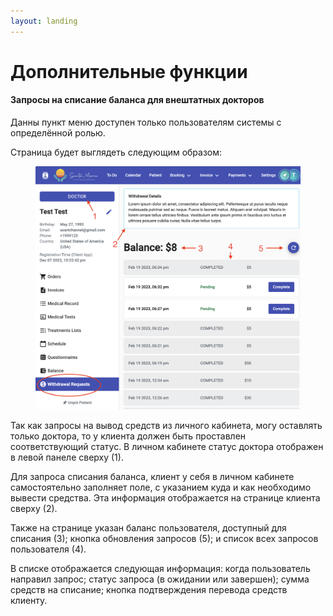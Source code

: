 ```yaml
---
layout: landing
---
```


# Дополнительные функции

#### Запросы на списание баланса для внештатных докторов

Данны пункт меню доступен только пользователям системы с определённой ролью.

Страница будет выглядеть следующим образом:

<figure><img src="../../../.gitbook/assets/Screenshot 2023-05-25 at 22.19.12.png" alt=""><figcaption></figcaption></figure>

Так как запросы на вывод средств из личного кабинета, могу оставлять только доктора, то у клиента должен быть проставлен соответствующий статус. В личном кабинете статус доктора отображен в левой панеле сверху (1).

Для запроса списания баланса, клиент у себя в личном кабинете самостоятельно заполняет поле, с указанием куда и как необходимо вывести средства. Эта информация отображается на странице клиента сверху (2).

Также на странице указан баланс пользователя, доступный для списания (3); кнопка обновления запросов (5); и список всех запросов пользователя (4).&#x20;

В списке отображается следующая информация: когда пользователь направил запрос; статус запроса (в ожидании или завершен); сумма средств на списание; кнопка подтверждения перевода средств клиенту.

